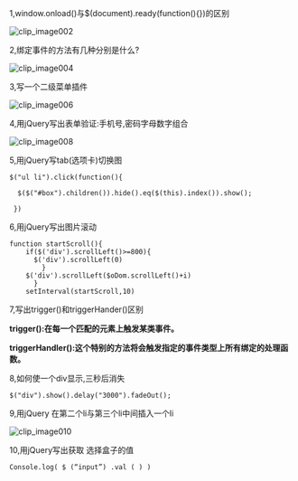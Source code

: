 1,window.onload()与$(document).ready(function(){})的区别

![clip_image002](img/clip_image002.jpg)

2,绑定事件的方法有几种分别是什么?

![clip_image004](img/clip_image004.jpg)

3,写一个二级菜单插件

![clip_image006](img/clip_image006.jpg)

4,用jQuery写出表单验证:手机号,密码字母数字组合

![clip_image008](img/clip_image008.jpg)

5,用jQuery写tab(选项卡)切换图

```
$("ul li").click(function(){

  $($("#box").children()).hide().eq($(this).index()).show();

 })
```

6,用jQuery写出图片滚动

```
function startScroll(){
​    if($('div').scrollLeft()>=800){
​      $('div').scrollLeft(0)
​        }
​    $('div').scrollLeft($oDom.scrollLeft()+i)
​      }
​    setInterval(startScroll,10)
```

7,写出trigger()和triggerHander()区别

**trigger():在每一个匹配的元素上触发某类事件。**

**triggerHandler():这个特别的方法将会触发指定的事件类型上所有绑定的处理函数。**

8,如何使一个div显示,三秒后消失

```
$("div").show().delay("3000").fadeOut();
```

9,用jQuery 在第二个li与第三个li中间插入一个li

![clip_image010](img/clip_image010.jpg)

10,用jQuery写出获取 选择盒子的值

```
Console.log( $ (“input”) .val ( ) )
```

